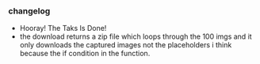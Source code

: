 ### changelog

- Hooray! The Taks Is Done!
- the download returns a zip file which loops through the 100 imgs and it only downloads the captured images not the placeholders i think because the if condition in the function. 
